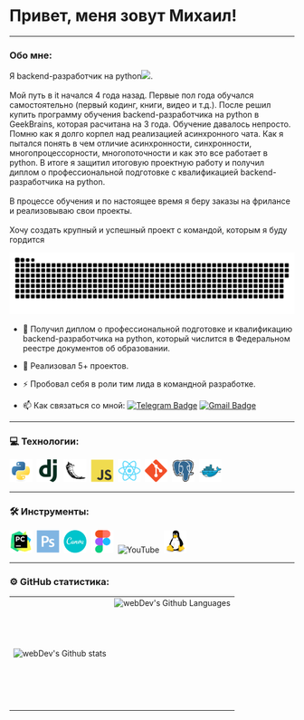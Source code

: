
# Привет, меня зовут Михаил!

---

### Обо мне:

 Я backend-разработчик на python<img src="https://media.giphy.com/media/WUlplcMpOCEmTGBtBW/giphy.gif" width="30px">. <br><br>Мой путь в it начался 4 года назад. Первые пол года обучался самостоятельно (первый кодинг, книги, видео и т.д.). После решил купить программу обучения backend-разработчика на python в GeekBrains, которая расчитана на 3 года. Обучение давалось непросто. Помню как я долго корпел над реализацией асинхронного чата. Как я пытался понять в чем отличие асинхронности, синхронности, многопроцессорности, многопоточности и как это все работает в python. В итоге я защитил итоговую проектную работу и получил диплом о профессиональной подготовке с квалификацией backend-разработчика на python.<br><br>В процессе обучения и по настоящее время я беру заказы на фрилансе и реализовываю свои проекты.<br><br>Хочу создать крупный и успешный проект с командой, которым я буду гордится

<p align="center">
 <img width="600" src="assets/github-snake.svg" alt="snake"/>
</p>

- :telescope: Получил диплом о профессиональной подготовке и квалификацию backend-разработчика на python, который числится в Федеральном реестре документов об образовании.

- :seedling: Реализовал 5+ проектов.

- :zap: Пробовал себя в роли тим лида в командной разработке.

- :mailbox: Как связаться со мной: [![Telegram Badge](https://img.shields.io/badge/-kurashevmichael-blue?style=flat&logo=Telegram&logoColor=white)](https://t.me/kurashevmichael) [![Gmail Badge](https://img.shields.io/badge/-Gmail-red?style=flat&logo=Gmail&logoColor=white)](mailto:kurashevmichael@gmail.com)

---

### 💻 Технологии:

<div>
  <img src="https://github.com/devicons/devicon/blob/master/icons/python/python-original.svg" title="python" alt="python" width="40" height="40"/>&nbsp
  <img src="https://github.com/devicons/devicon/blob/master/icons/django/django-plain.svg" title="django" alt="django" width="40" height="40"/>&nbsp
  <img src="https://github.com/devicons/devicon/blob/master/icons/flask/flask-original.svg" title="flask" alt="flask" width="40" height="40"/>&nbsp
  <img src="https://github.com/devicons/devicon/blob/master/icons/javascript/javascript-original.svg" title="javascript" alt="javascript" width="40" height="40"/>&nbsp
  <img src="https://github.com/devicons/devicon/blob/master/icons/react/react-original.svg" title="reactjs" alt="reactjs" width="40" height="40"/>&nbsp
  <img src="https://github.com/devicons/devicon/blob/master/icons/git/git-original.svg" title="git" alt="git" width="40" height="40"/>&nbsp
  <img src="https://github.com/devicons/devicon/blob/master/icons/postgresql/postgresql-original.svg" title="postgres" alt="postgres" width="40" height="40"/>&nbsp
  <img src="https://github.com/devicons/devicon/blob/master/icons/docker/docker-original.svg" title="docker" alt="docker" width="40" height="40"/>&nbsp;
</div>

---

### 🛠 Инструменты:

<div>
  <img src="https://github.com/devicons/devicon/blob/master/icons/pycharm/pycharm-original.svg" title="pycharm" alt="pycharm" width="40" height="40"/>&nbsp;
  <img src="https://github.com/devicons/devicon/blob/master/icons/photoshop/photoshop-plain.svg" title="photoshop" alt="photoshop" width="40" height="40"/>&nbsp;
  <img src="https://github.com/devicons/devicon/blob/master/icons/canva/canva-original.svg" title="canva" alt="canva" width="40" height="40"/>&nbsp;
  <img src="https://github.com/devicons/devicon/blob/master/icons/figma/figma-original.svg" title="figma" alt="figma" width="40" height="40"/>&nbsp;
  <img src="https://upload.wikimedia.org/wikipedia/commons/9/9e/YouTube_Logo_%282013-2017%29.svg" title="YouTube" alt="YouTube" width="40" height="40"/>&nbsp;
  <img src="https://github.com/devicons/devicon/blob/master/icons/linux/linux-original.svg" title="linux" alt="linux" width="40" height="40"/>&nbsp;
</div>

---

### ⚙️ GitHub статистика:

<table>
  <tr>
    <td>
      <img align="left" src="http://github-readme-streak-stats.herokuapp.com?user=biter-bit&theme=dark&background=000000" alt="webDev's Github stats" />
    </td>
    <td>
      <img height="195px" align="right" alt="webDev's Github Languages" src="https://github-readme-stats-sigma-five.vercel.app/api/top-langs/?username=biter-bit&layout=compact&theme=vision-friendly-dark" />
    </td>
  </tr>
</table>
